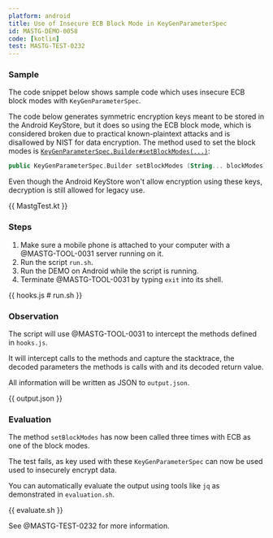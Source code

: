 ```yaml
---
platform: android
title: Use of Insecure ECB Block Mode in KeyGenParameterSpec
id: MASTG-DEMO-0058
code: [kotlin]
test: MASTG-TEST-0232
---
```


### Sample

The code snippet below shows sample code which uses insecure ECB block modes with `KeyGenParameterSpec`.

The code below generates symmetric encryption keys meant to be stored in the Android KeyStore, but it does so using the ECB block mode, which is considered broken due to practical known-plaintext attacks and is disallowed by NIST for data encryption. The method used to set the block modes is [`KeyGenParameterSpec.Builder#setBlockModes(...)`](https://developer.android.com/reference/android/security/keystore/KeyGenParameterSpec.Builder#setBlockModes(java.lang.String[])):

```kotlin
public KeyGenParameterSpec.Builder setBlockModes (String... blockModes)
```

Even though the Android KeyStore won't allow encryption using these keys, decryption is still allowed for legacy use.

{{ MastgTest.kt }}

### Steps

1. Make sure a mobile phone is attached to your computer with a @MASTG-TOOL-0031 server running on it.
1. Run the script `run.sh`.
1. Run the DEMO on Android while the script is running.
1. Terminate @MASTG-TOOL-0031 by typing `exit` into its shell.

{{ hooks.js # run.sh }}

### Observation

The script will use @MASTG-TOOL-0031 to intercept the methods defined in `hooks.js`.

It will intercept calls to the methods and capture the stacktrace, the decoded parameters the methods is calls with and its decoded return value.

All information will be written as JSON to `output.json`.

{{ output.json }}

### Evaluation

The method `setBlockModes` has now been called three times with ECB as one of the block modes.

The test fails, as key used with these `KeyGenParameterSpec` can now be used used to insecurely encrypt data.

You can automatically evaluate the output using tools like `jq` as demonstrated in `evaluation.sh`.

{{ evaluate.sh }}

See @MASTG-TEST-0232 for more information.

